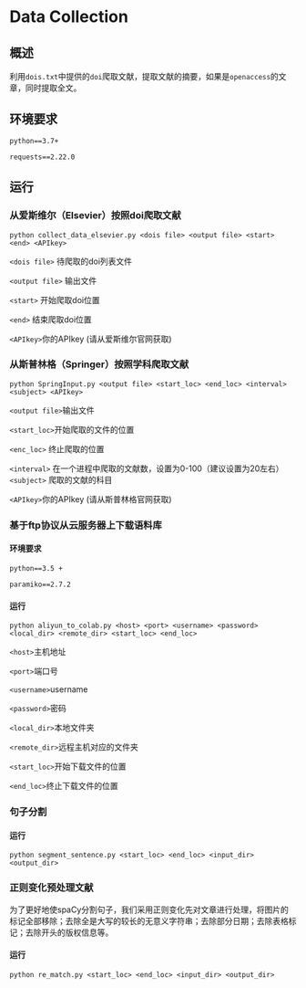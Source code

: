 # Data Collection

## 概述

利用`dois.txt`中提供的`doi`爬取文献，提取文献的摘要，如果是`openaccess`的文章，同时提取全文。

## 环境要求

`python==3.7+`

`requests==2.22.0`

## 运行

### 从爱斯维尔（Elsevier）按照doi爬取文献

`python collect_data_elsevier.py <dois file> <output file> <start> <end> <APIkey>`

`<dois file>` 待爬取的doi列表文件

`<output file>` 输出文件

`<start>` 开始爬取doi位置

`<end>` 结束爬取doi位置

`<APIkey>`你的APIkey (请从爱斯维尔官网获取)

### 从斯普林格（Springer）按照学科爬取文献

`python SpringInput.py <output file> <start_loc> <end_loc> <interval> <subject> <APIkey>`

`<output file>`输出文件

`<start_loc>`开始爬取的文件的位置

`<enc_loc>` 终止爬取的位置

`<interval>` 在一个进程中爬取的文献数，设置为0-100（建议设置为20左右）
`<subject>` 爬取的文献的科目

`<APIkey>`你的APIkey (请从斯普林格官网获取)

### 基于ftp协议从云服务器上下载语料库

#### 环境要求

`python==3.5 +`

`paramiko==2.7.2`

#### 运行

`python aliyun_to_colab.py <host> <port> <username> <password> <local_dir> <remote_dir> <start_loc> <end_loc>`

`<host>`主机地址

`<port>`端口号

`<username>`username

`<password>`密码

`<local_dir>`本地文件夹

`<remote_dir>`远程主机对应的文件夹

`<start_loc>`开始下载文件的位置

`<end_loc>`终止下载文件的位置

### 句子分割

#### 运行

`python segment_sentence.py <start_loc> <end_loc> <input_dir> <output_dir>`

### 正则变化预处理文献

为了更好地使spaCy分割句子，我们采用正则变化先对文章进行处理，将图片的标记全部移除；去除全是大写的较长的无意义字符串；去除部分日期；去除表格标记；去除开头的版权信息等。

#### 运行

`python re_match.py <start_loc> <end_loc> <input_dir> <output_dir>`